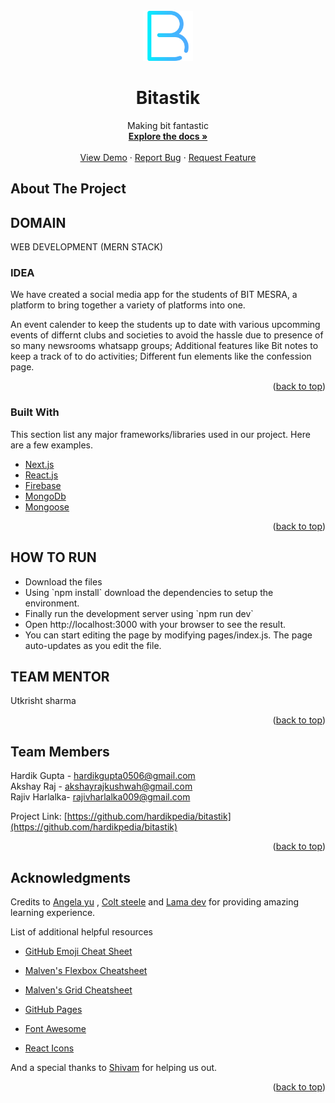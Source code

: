 <div id="top"></div>
<!--
* Thanks for checking out the bitastik. If you have a suggestion
* that would make this better, please fork the repo and create a pull request
* or simply open an issue with the tag "enhancement".
* Don't forget to give the project a star!
* Thanks again! Now go create something AMAZING! :D
-->



<!-- PROJECT SHIELDS -->
<!--
* I'm using markdown "reference style" links for readability.
* Reference links are enclosed in brackets [ ] instead of parentheses ( ).
* See the bottom of this document for the declaration of the reference variables
* for contributors-url, forks-url, etc. This is an optional, concise syntax you may use.
* https://www.markdownguide.org/basic-syntax/#reference-style-links
-->

<!-- PROJECT LOGO -->
<br />
<div align="center">
  <a href="https://github.com/hardikpedia/bitastik">
    <img src="./assets/bold.png" alt="Logo" width="80" height="80">
  </a>

  <h1 align="center">Bitastik</h1>

  <p align="center">
    Making bit fantastic 
    <br />
    <a href="https://github.com/hardikpedia/bitastik"><strong>Explore the docs »</strong></a>
    <br />
    <br />
    <a href="https://github.com/hardikpedia/bitastik">View Demo</a>
    ·
    <a href="https://github.com/hardikpedia/bitastik/issues">Report Bug</a>
    ·
    <a href="https://github.com/hardikpedia/bitastik/issues">Request Feature</a>
  </p>
</div>







<!-- ABOUT THE PROJECT -->
## About The Project



<h2>DOMAIN</h2>
WEB DEVELOPMENT (MERN STACK)

<BR>

<h3>IDEA</h3>
<p>We have created a social media app for the students of BIT MESRA, a platform to bring together a variety of platforms into one.<BR>

An event calender to keep the students up to date with various upcomming events of differnt clubs and societies  to avoid the hassle due to presence of so many newsrooms whatsapp groups;
Additional features like Bit notes to keep a track of to do activities;
Different fun elements like the confession page.
</p>




<p align="right">(<a href="#top">back to top</a>)</p>



### Built With

This section list any major frameworks/libraries used in our project. Here are a few examples.

* [Next.js](https://nextjs.org/)
* [React.js](https://reactjs.org/)
* [Firebase](https://firebase.google.com/)
* [MongoDb](https://www.mongodb.com/)
* [Mongoose](https://mongoosejs.com/)

<p align="right">(<a href="#top">back to top</a>)</p>


<h2>HOW TO RUN</h2>
<ul>
<li>Download the files</li>
<li>Using `npm install` download the dependencies to setup the environment.</li>
<li>Finally run the development server using `npm run dev`</li>
<li>Open http://localhost:3000 with your browser to see the result.</li>
<li>You can start editing the page by modifying pages/index.js. The page auto-updates as you edit the file.</li></ul>

 




<h2>TEAM MENTOR</h2>
 Utkrisht sharma


<p align="right">(<a href="#top">back to top</a>)</p>











<!-- CONTACT -->
## Team Members

Hardik Gupta - hardikgupta0506@gmail.com<br>
Akshay Raj - akshayrajkushwah@gmail.com<br>
Rajiv Harlalka- rajivharlalka009@gmail.com

Project Link: [https://github.com/hardikpedia/bitastik](https://github.com/hardikpedia/bitastik)

<p align="right">(<a href="#top">back to top</a>)</p>



<!-- ACKNOWLEDGMENTS -->
## Acknowledgments

Credits to  [Angela yu](https://www.udemy.com/share/1013gG3@pGySNawS3zTt3TAu-QZDupjlK6D8hdpfm8AJwYQSAH3ZF7xV7kgdDj4XENWAJGUpmA==/) ,
 [Colt steele](https://www.udemy.com/share/101W9C3@xzuhZh2NXtA8p0hVYHDlaYHBJ6WNsQLCJIyLr1euVojK4vikdusvgvClUMpEGE6IRg==/) and [Lama dev](https://youtube.com/c/LamaDev) for providing amazing learning experience.

List  of additional helpful resources 

* [GitHub Emoji Cheat Sheet](https://www.webpagefx.com/tools/emoji-cheat-sheet)
* [Malven's Flexbox Cheatsheet](https://flexbox.malven.co/)
* [Malven's Grid Cheatsheet](https://grid.malven.co/)

* [GitHub Pages](https://pages.github.com)
* [Font Awesome](https://fontawesome.com)
* [React Icons](https://react-icons.github.io/react-icons/search)

And a special thanks to [Shivam](https://github.com/pseudo-bot) for helping us out.

<p align="right">(<a href="#top">back to top</a>)</p>



<!-- MARKDOWN LINKS & IMAGES -->
<!-- https://www.markdownguide.org/basic-syntax/#reference-style-links -->
[contributors-shield]: https://img.shields.io/github/contributors/hardikpedia/bitastik.svg?style=for-the-badge
[contributors-url]: https://github.com/hardikpedia/bitastik/graphs/contributors
[forks-shield]: https://img.shields.io/github/forks/hardikpedia/bitastik.svg?style=for-the-badge
[forks-url]: https://github.com/hardikpedia/bitastik/network/members
[stars-shield]: https://img.shields.io/github/stars/hardikpedia/bitastik.svg?style=for-the-badge
[stars-url]: https://github.com/hardikpedia/bitastik/stargazers
[issues-shield]: https://img.shields.io/github/issues/hardikpedia/bitastik.svg?style=for-the-badge
[issues-url]: https://github.com/hardikpedia/bitastik/issues
[license-shield]: https://img.shields.io/github/license/hardikpedia/bitastik.svg?style=for-the-badge
[license-url]: https://github.com/hardikpedia/bitastik/blob/master/LICENSE.txt
[linkedin-shield]: https://img.shields.io/badge/-LinkedIn-black.svg?style=for-the-badge&logo=linkedin&colorB=555
[linkedin-url]: https://linkedin.com/in/hardikpedia
[product-screenshot]: images/screenshot.png